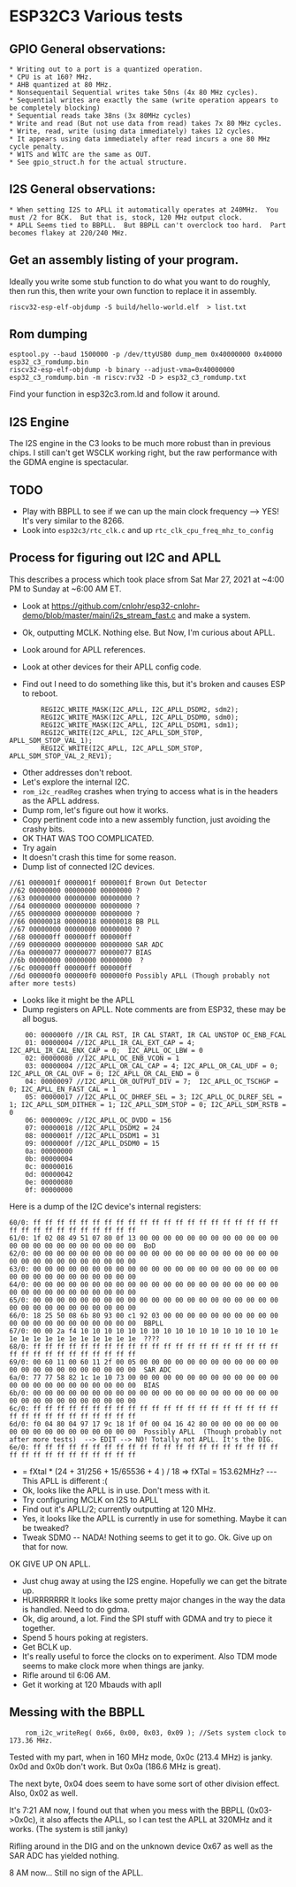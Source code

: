# ESP32C3 Various tests



## GPIO General observations:
	* Writing out to a port is a quantized operation.
	* CPU is at 160? MHz.
	* AHB quantized at 80 MHz.
	* Nonsequentail Sequential writes take 50ns (4x 80 MHz cycles).
	* Sequential writes are exactly the same (write operation appears to be completely blocking)
	* Sequential reads take 38ns (3x 80MHz cycles)
	* Write and read (But not use data from read) takes 7x 80 MHz cycles.
	* Write, read, write (using data immediately) takes 12 cycles.
	* It appears using data immediately after read incurs a one 80 MHz cycle penalty.
	* W1TS and W1TC are the same as OUT.
	* See gpio_struct.h for the actual structure.

## I2S General observations:
	* When setting I2S to APLL it automatically operates at 240MHz.  You must /2 for BCK.  But that is, stock, 120 MHz output clock.
	* APLL Seems tied to BBPLL.  But BBPLL can't overclock too hard.  Part becomes flakey at 220/240 MHz.



## Get an assembly listing of your program.

Ideally you write some stub function to do what you want to do roughly, then run this, then write your own function to replace it in assembly.

```
riscv32-esp-elf-objdump -S build/hello-world.elf  > list.txt
```


## Rom dumping

```
esptool.py --baud 1500000 -p /dev/ttyUSB0 dump_mem 0x40000000 0x40000 esp32_c3_romdump.bin
riscv32-esp-elf-objdump -b binary --adjust-vma=0x40000000  esp32_c3_romdump.bin -m riscv:rv32 -D > esp32_c3_romdump.txt
```

Find your function in esp32c3.rom.ld and follow it around.

## I2S Engine

The I2S engine in the C3 looks to be much more robust than in previous chips.  I still can't get WSCLK working right, but the raw performance with the GDMA engine is spectacular.













## TODO
 * Play with BBPLL to see if we can up the main clock frequency --> YES! It's very similar to the 8266.
 * Look into `esp32c3/rtc_clk.c` and up `rtc_clk_cpu_freq_mhz_to_config`

## Process for figuring out I2C and APLL

This describes a process which took place sfrom Sat Mar 27, 2021 at ~4:00 PM to Sunday at ~6:00 AM ET.

 * Look at https://github.com/cnlohr/esp32-cnlohr-demo/blob/master/main/i2s_stream_fast.c and make a system.
 * Ok, outputting MCLK.  Nothing else.  But Now, I'm curious about APLL.

 * Look around for APLL references.
 * Look at other devices for their APLL config code.
 * Find out I need to do something like this, but it's broken and causes ESP to reboot.
```
        REGI2C_WRITE_MASK(I2C_APLL, I2C_APLL_DSDM2, sdm2);
        REGI2C_WRITE_MASK(I2C_APLL, I2C_APLL_DSDM0, sdm0);
        REGI2C_WRITE_MASK(I2C_APLL, I2C_APLL_DSDM1, sdm1);
        REGI2C_WRITE(I2C_APLL, I2C_APLL_SDM_STOP, APLL_SDM_STOP_VAL_1);
        REGI2C_WRITE(I2C_APLL, I2C_APLL_SDM_STOP, APLL_SDM_STOP_VAL_2_REV1);
```
 * Other addresses don't reboot.
 * Let's explore the internal I2C.
 * `rom_i2c_readReg` crashes when trying to access what is in the headers as the APLL address.
 * Dump rom, let's figure out how it works.
 * Copy pertinent code into a new assembly function, just avoiding the crashy bits.
 * OK THAT WAS TOO COMPLICATED.
 * Try again
 * It doesn't crash this time for some reason.
 * Dump list of connected I2C devices.
```
//61 0000001f 0000001f 0000001f Brown Out Detector
//62 00000000 00000000 00000000 ?
//63 00000000 00000000 00000000 ?
//64 00000000 00000000 00000000 ?
//65 00000000 00000000 00000000 ?
//66 00000018 00000018 00000018 BB PLL
//67 00000000 00000000 00000000 ?
//68 000000ff 000000ff 000000ff
//69 00000000 00000000 00000000 SAR ADC
//6a 00000077 00000077 00000077 BIAS
//6b 00000000 00000000 00000000  ?
//6c 000000ff 000000ff 000000ff 
//6d 000000f0 000000f0 000000f0 Possibly APLL (Though probably not after more tests)
```
 * Looks like it might be the APLL
 * Dump registers on APLL.  Note comments are from ESP32, these may be all bogus.
```
	00: 000000f0 //IR CAL RST, IR CAL START, IR CAL UNSTOP OC_ENB_FCAL
	01: 00000004 //I2C_APLL_IR_CAL_EXT_CAP = 4; I2C_APLL_IR_CAL_ENX_CAP = 0;  I2C_APLL_OC_LBW = 0
	02: 00000080 //I2C_APLL_OC_ENB_VCON = 1
	03: 00000004 //I2C_APLL_OR_CAL_CAP = 4; I2C_APLL_OR_CAL_UDF = 0; I2C_APLL_OR_CAL_OVF = 0; I2C_APLL_OR_CAL_END = 0
	04: 00000097 //I2C_APLL_OR_OUTPUT_DIV = 7;  I2C_APLL_OC_TSCHGP = 0; I2C_APLL_EN_FAST_CAL = 1
	05: 00000017 //I2C_APLL_OC_DHREF_SEL = 3; I2C_APLL_OC_DLREF_SEL = 1; I2C_APLL_SDM_DITHER = 1; I2C_APLL_SDM_STOP = 0; I2C_APLL_SDM_RSTB = 0
	06: 0000009c //I2C_APLL_OC_DVDD = 156
	07: 00000018 //I2C_APLL_DSDM2 = 24
	08: 0000001f //I2C_APLL_DSDM1 = 31
	09: 0000000f //I2C_APLL_DSDM0 = 15
	0a: 00000000
	0b: 00000004
	0c: 00000016
	0d: 00000042
	0e: 00000080
	0f: 00000000
```

Here is a dump of the I2C device's internal registers:
```
60/0: ff ff ff ff ff ff ff ff ff ff ff ff ff ff ff ff ff ff ff ff ff ff ff ff ff ff ff ff ff ff ff ff 
61/0: 1f 02 08 49 51 07 80 0f 13 00 00 00 00 00 00 00 00 00 00 00 00 00 00 00 00 00 00 00 00 00 00 00  BoD
62/0: 00 00 00 00 00 00 00 00 00 00 00 00 00 00 00 00 00 00 00 00 00 00 00 00 00 00 00 00 00 00 00 00 
63/0: 00 00 00 00 00 00 00 00 00 00 00 00 00 00 00 00 00 00 00 00 00 00 00 00 00 00 00 00 00 00 00 00 
64/0: 00 00 00 00 00 00 00 00 00 00 00 00 00 00 00 00 00 00 00 00 00 00 00 00 00 00 00 00 00 00 00 00 
65/0: 00 00 00 00 00 00 00 00 00 00 00 00 00 00 00 00 00 00 00 00 00 00 00 00 00 00 00 00 00 00 00 00 
66/0: 18 25 50 08 6b 80 93 00 c1 92 03 00 00 00 00 00 00 00 00 00 00 00 00 00 00 00 00 00 00 00 00 00  BBPLL
67/0: 00 00 2a f4 10 10 10 10 10 10 10 10 10 10 10 10 10 10 10 10 1e 1e 1e 1e 1e 1e 1e 1e 1e 1e 1e 1e  ????
68/0: ff ff ff ff ff ff ff ff ff ff ff ff ff ff ff ff ff ff ff ff ff ff ff ff ff ff ff ff ff ff ff ff 
69/0: 00 60 11 00 60 11 2f 00 05 00 00 00 00 00 00 00 00 00 00 00 00 00 00 00 00 00 00 00 00 00 00 00  SAR ADC
6a/0: 77 77 58 82 1c 1e 10 73 00 00 00 00 00 00 00 00 00 00 00 00 00 00 00 00 00 00 00 00 00 00 00 00  BIAS
6b/0: 00 00 00 00 00 00 00 00 00 00 00 00 00 00 00 00 00 00 00 00 00 00 00 00 00 00 00 00 00 00 00 00 
6c/0: ff ff ff ff ff ff ff ff ff ff ff ff ff ff ff ff ff ff ff ff ff ff ff ff ff ff ff ff ff ff ff ff 
6d/0: f0 04 80 04 97 17 9c 18 1f 0f 00 04 16 42 80 00 00 00 00 00 00 00 00 00 00 00 00 00 00 00 00 00  Possibly APLL  (Though probably not after more tests)  --> EDIT --> NO! Totally not APLL. It's the DIG.
6e/0: ff ff ff ff ff ff ff ff ff ff ff ff ff ff ff ff ff ff ff ff ff ff ff ff ff ff ff ff ff ff ff ff 
```

 *  = fXtal * (24 + 31/256 + 15/65536 + 4 ) / 18 => fXTal = 153.62MHz? --- This APLL is different :(
 * Ok, looks like the APLL is in use.  Don't mess with it.
 * Try configuring MCLK on I2S to APLL
 * Find out it's APLL/2; currently outputting at 120 MHz.
 * Yes, it looks like the APLL is currently in use for something.  Maybe it can be tweaked?
 * Tweak SDM0 -- NADA! Nothing seems to get it to go.  Ok.  Give up on that for now.

OK GIVE UP ON APLL.

 * Just chug away at using the I2S engine.  Hopefully we can get the bitrate up.
 * HURRRRRRR It looks like some pretty major changes in the way the data is handled.  Need to do gdma.
 * Ok, dig around, a lot.  Find the SPI stuff with GDMA and try to piece it together.
 * Spend 5 hours poking at registers.
 * Get BCLK up.
 * It's really useful to force the clocks on to experiment.  Also TDM mode seems to make clock more when things are janky.
 * Rifle around til 6:06 AM.
 * Get it working at 120 Mbauds with apll


## Messing with the BBPLL

```
	rom_i2c_writeReg( 0x66, 0x00, 0x03, 0x09 ); //Sets system clock to 173.36 MHz.
```

Tested with my part, when in 160 MHz mode, 0x0c (213.4 MHz) is janky.  0x0d and 0x0b don't work. But 0x0a (186.6 MHz is great).

The next byte, 0x04 does seem to have some sort of other division effect.  Also, 0x02 as well.


It's 7:21 AM now, I found out that when you mess with the BBPLL (0x03->0x0c), it also affects the APLL, so I can test the APLL at 320MHz and it works.  (The system is still janky)

Rifling around in the DIG and on the unknown device 0x67 as well as the SAR ADC has yielded nothing.

8 AM now... Still no sign of the APLL.

